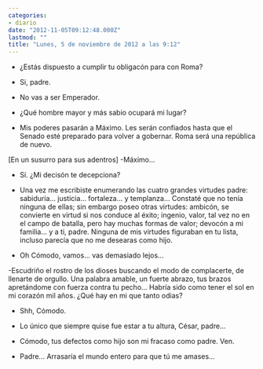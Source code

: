 ```yaml
---
categories:
- diario
date: "2012-11-05T09:12:48.000Z"
lastmod: ""
title: "Lunes, 5 de noviembre de 2012 a las 9:12"
---
```


- ¿Estás dispuesto a cumplir tu obligacón para con Roma?


- Si, padre.

- No vas a ser Emperador.

- ¿Qué hombre mayor y más sabio ocupará mi lugar?

- Mis poderes pasarán a Máximo. Les serán confiados hasta que el Senado esté preparado para volver a gobernar. Roma será una república de nuevo.

[En un susurro para sus adentros] -Máximo...

- Sí­. ¿Mi decisón te decepciona?

- Una vez me escribiste enumerando las cuatro grandes virtudes padre: sabidurí­a... justicia... fortaleza... y templanza... Constaté que no tení­a ninguna de ellas; sin embargo poseo otras virtudes: ambicón, se convierte en virtud si nos conduce al éxito; ingenio, valor, tal vez no en el campo de batalla, pero hay muchas formas de valor; devocón a mi familia... y a ti, padre. Ninguna de mis virtudes figuraban en tu lista, incluso parecí­a que no me desearas como hijo.

- Oh Cómodo, vamos... vas demasiado lejos...

-Escudriño el rostro de los dioses buscando el modo de complacerte, de llenarte de orgullo. Una palabra amable, un fuerte abrazo, tus brazos apretándome con fuerza contra tu pecho... Habrí­a sido como tener el sol en mi corazón mil años. ¿Qué hay en mi que tanto odias?

- Shh, Cómodo.

- Lo único que siempre quise fue estar a tu altura, César, padre...

- Cómodo, tus defectos como hijo son mi fracaso como padre. Ven.

- Padre... Arrasarí­a el mundo entero para que tú me amases...